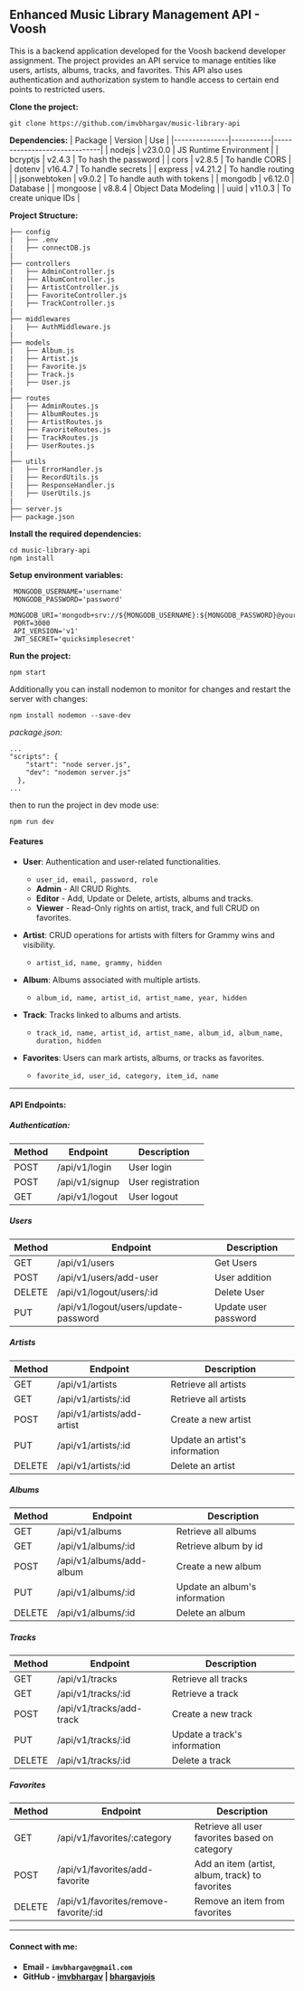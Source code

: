 ## Enhanced Music Library Management API - Voosh

This is a backend application developed for the Voosh backend developer assignment. The project provides an API service to manage entities like users, artists, albums, tracks, and favorites. This API also uses authentication and authorization system to handle access to certain end points to restricted users.

**Clone the project:**
```
git clone https://github.com/imvbhargav/music-library-api
```

**Dependencies:**
| Package       | Version   | Use                          |
|---------------|-----------|------------------------------|
| nodejs        | v23.0.0   | JS Runtime Environment       |
| bcryptjs      | v2.4.3    | To hash the password         |
| cors          | v2.8.5    | To handle CORS               |
| dotenv        | v16.4.7   | To handle secrets            |
| express       | v4.21.2   | To handle routing            |
| jsonwebtoken  | v9.0.2    | To handle auth with tokens   |
| mongodb       | v6.12.0   | Database                     |
| mongoose      | v8.8.4    | Object Data Modeling         |
| uuid          | v11.0.3   | To create unique IDs         |


**Project Structure:**
```
├── config
|   ├── .env
|   ├── connectDB.js
|
├── controllers
|   ├── AdminController.js
|   ├── AlbumController.js
|   ├── ArtistController.js
|   ├── FavoriteController.js
|   ├── TrackController.js
|
├── middlewares
|   ├── AuthMiddleware.js
|
├── models
|   ├── Album.js
|   ├── Artist.js
|   ├── Favorite.js
|   ├── Track.js
|   ├── User.js
|
├── routes
|   ├── AdminRoutes.js
|   ├── AlbumRoutes.js
|   ├── ArtistRoutes.js
|   ├── FavoriteRoutes.js
|   ├── TrackRoutes.js
|   ├── UserRoutes.js
|      
├── utils
|   ├── ErrorHandler.js
|   ├── RecordUtils.js
|   ├── ResponseHandler.js
|   ├── UserUtils.js
|
├── server.js
├── package.json
```


**Install the required dependencies:**
```
cd music-library-api
npm install
```
**Setup environment variables:**
 ```env
  MONGODB_USERNAME='username'
  MONGODB_PASSWORD='password'
  MONGODB_URI='mongodb+srv://${MONGODB_USERNAME}:${MONGODB_PASSWORD}@your_mongodb_connection_string'
  PORT=3000
  API_VERSION='v1'
  JWT_SECRET='quicksimplesecret'
 ```
**Run the project:**
```
npm start
```
Additionally you can install nodemon to monitor for changes and restart the server with changes:
```
npm install nodemon --save-dev
```
_package.json:_
```
...
"scripts": {
    "start": "node server.js",
    "dev": "nodemon server.js"
  },
...
```

then to run the project in dev mode use:
```
npm run dev
```

#### **Features**

- **User**: Authentication and user-related functionalities.
  - `user_id, email, password, role`
  - **Admin** - All CRUD Rights.
  - **Editor** - Add, Update or Delete, artists, albums and tracks.
  - **Viewer** - Read-Only rights on artist, track, and full CRUD on favorites.

- **Artist**: CRUD operations for artists with filters for Grammy wins and visibility.
  - `artist_id, name, grammy, hidden`
- **Album**: Albums associated with multiple artists.
  - `album_id, name, artist_id, artist_name, year, hidden`
- **Track**: Tracks linked to albums and artists.
  - `track_id, name, artist_id, artist_name, album_id, album_name, duration, hidden`
- **Favorites**: Users can mark artists, albums, or tracks as favorites.
  - `favorite_id, user_id, category, item_id, name`

---
#### API Endpoints:
##### **Authentication:**
| Method | Endpoint       | Description               |
|--------|----------------|---------------------------|
| POST   | /api/v1/login  | User login                |
| POST   | /api/v1/signup | User registration         |
| GET    | /api/v1/logout | User logout               |

##### **Users**
| Method  | Endpoint                              | Description           |
|---------|---------------------------------------|-----------------------|
| GET     | /api/v1/users                         | Get Users             |
| POST    | /api/v1/users/add-user                | User addition         |
| DELETE  | /api/v1/logout/users/:id              | Delete User           |
| PUT     | /api/v1/logout/users/update-password  | Update user password  |

##### **Artists**
| Method | Endpoint                       | Description                       |
|--------|--------------------------------|-----------------------------------|
| GET    | /api/v1/artists                | Retrieve all artists              |
| GET    | /api/v1/artists/:id            | Retrieve all artists              |
| POST   | /api/v1/artists/add-artist     | Create a new artist               |
| PUT    | /api/v1/artists/:id            | Update an artist's information    |
| DELETE | /api/v1/artists/:id            | Delete an artist                  |

##### **Albums**
| Method | Endpoint                   | Description                       |
|--------|----------------------------|-----------------------------------|
| GET    | /api/v1/albums             | Retrieve all albums               |
| GET    | /api/v1/albums/:id         | Retrieve album by id              |
| POST   | /api/v1/albums/add-album   | Create a new album                |
| PUT    | /api/v1/albums/:id         | Update an album's information     |
| DELETE | /api/v1/albums/:id         | Delete an album                   |

##### **Tracks**
| Method | Endpoint                   | Description                       |
|--------|----------------------------|-----------------------------------|
| GET    | /api/v1/tracks             | Retrieve all tracks               |
| GET    | /api/v1/tracks/:id         | Retrieve a track                  |
| POST   | /api/v1/tracks/add-track   | Create a new track                |
| PUT    | /api/v1/tracks/:id         | Update a track's information      |
| DELETE | /api/v1/tracks/:id         | Delete a track                    |

##### **Favorites**
| Method | Endpoint                               | Description                                     |
|--------|----------------------------------------|-------------------------------------------------|
| GET    | /api/v1/favorites/:category            | Retrieve all user favorites  based on category  |
| POST   | /api/v1/favorites/add-favorite         | Add an item (artist, album, track) to favorites |
| DELETE | /api/v1/favorites/remove-favorite/:id  | Remove an item from favorites                   |

---
#### Connect with me:
- **Email - `imvbhargav@gmail.com`**
- **GitHub - [imvbhargav](https://github.com/imvbhargav) | [bhargavjois](https://github.com/bhargavjois)**